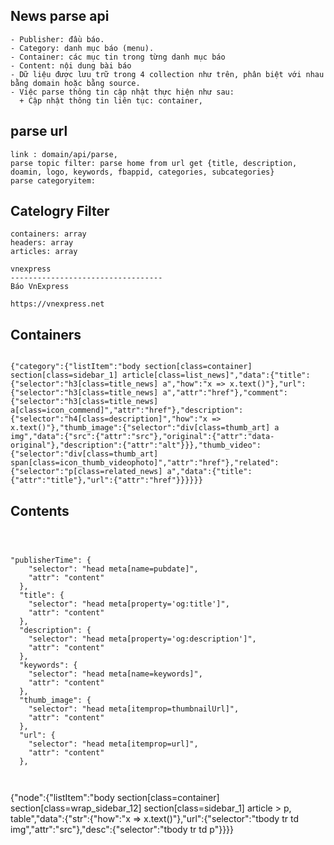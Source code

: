 ## News parse api

```
- Publisher: đầu báo.
- Category: danh mục báo (menu).
- Container: các mục tin trong từng danh mục báo
- Content: nội dung bài báo
- Dữ liệu được lưu trữ trong 4 collection như trên, phân biệt với nhau bằng domain hoặc bằng source.
- Việc parse thông tin cập nhật thực hiện như sau: 
  + Cập nhật thông tin liên tục: container,
```

## parse url
```parse api
link : domain/api/parse,
parse topic filter: parse home from url get {title, description, doamin, logo, keywords, fbappid, categories, subcategories}
parse categoryitem: 
```


## Catelogry Filter
```filter need
containers: array
headers: array
articles: array

vnexpress
----------------------------------
Báo VnExpress

https://vnexpress.net

```

## Containers
```

{"category":{"listItem":"body section[class=container] section[class=sidebar_1] article[class=list_news]","data":{"title":{"selector":"h3[class=title_news] a","how":"x => x.text()"},"url":{"selector":"h3[class=title_news] a","attr":"href"},"comment":{"selector":"h3[class=title_news] a[class=icon_commend]","attr":"href"},"description":{"selector":"h4[class=description]","how":"x => x.text()"},"thumb_image":{"selector":"div[class=thumb_art] a img","data":{"src":{"attr":"src"},"original":{"attr":"data-original"},"description":{"attr":"alt"}}},"thumb_video":{"selector":"div[class=thumb_art] span[class=icon_thumb_videophoto]","attr":"href"},"related":{"selector":"p[class=related_news] a","data":{"title":{"attr":"title"},"url":{"attr":"href"}}}}}}

```



## Contents

```



"publisherTime": {
    "selector": "head meta[name=pubdate]",
    "attr": "content"
  },
  "title": {
    "selector": "head meta[property='og:title']",
    "attr": "content"
  },
  "description": {
    "selector": "head meta[property='og:description']",
    "attr": "content"
  },
  "keywords": {
    "selector": "head meta[name=keywords]",
    "attr": "content"
  },
  "thumb_image": {
    "selector": "head meta[itemprop=thumbnailUrl]",
    "attr": "content"
  },
  "url": {
    "selector": "head meta[itemprop=url]",
    "attr": "content"
  },



  ```


{"node":{"listItem":"body section[class=container] section[class=wrap_sidebar_12] section[class=sidebar_1] article > p, table","data":{"str":{"how":"x => x.text()"},"url":{"selector":"tbody tr td img","attr":"src"},"desc":{"selector":"tbody tr td p"}}}}